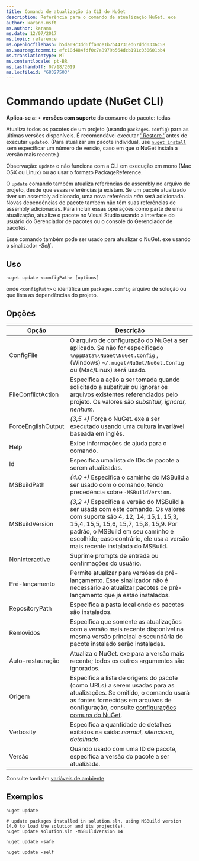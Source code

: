 ```yaml
---
title: Comando de atualização da CLI do NuGet
description: Referência para o comando de atualização NuGet. exe
author: karann-msft
ms.author: karann
ms.date: 12/07/2017
ms.topic: reference
ms.openlocfilehash: b5da09c3dd6ffa0ce1b7b44731ed67ddd0336c58
ms.sourcegitcommit: efc18d484fdf0c7a8979b564dcb191c030601bb4
ms.translationtype: MT
ms.contentlocale: pt-BR
ms.lasthandoff: 07/18/2019
ms.locfileid: "68327503"
---
```

# <a name="update-command-nuget-cli"></a>Commando update (NuGet CLI)

**Aplica-se a:** &bullet; **versões com suporte** do consumo do pacote: todas

Atualiza todos os pacotes de um projeto (usando `packages.config`) para as últimas versões disponíveis. É recomendável executar [' Restore '](cli-ref-restore.md) antes de executar `update`o. (Para atualizar um pacote individual, use [`nuget install`](cli-ref-install.md) sem especificar um número de versão, caso em que o NuGet instala a versão mais recente.)

Observação: `update` o não funciona com a CLI em execução em mono (Mac OSX ou Linux) ou ao usar o formato PackageReference.

O `update` comando também atualiza referências de assembly no arquivo de projeto, desde que essas referências já existam. Se um pacote atualizado tiver um assembly adicionado, uma nova referência *não* será adicionada. Novas dependências de pacote também não têm suas referências de assembly adicionadas. Para incluir essas operações como parte de uma atualização, atualize o pacote no Visual Studio usando a interface do usuário do Gerenciador de pacotes ou o console do Gerenciador de pacotes.

Esse comando também pode ser usado para atualizar o NuGet. exe usando o sinalizador *-Self* .

## <a name="usage"></a>Uso

```cli
nuget update <configPath> [options]
```

onde `<configPath>` o identifica um `packages.config` arquivo de solução ou que lista as dependências do projeto.

## <a name="options"></a>Opções

| Opção | Descrição |
| --- | --- |
| ConfigFile | O arquivo de configuração do NuGet a ser aplicado. Se não for especificado `%AppData%\NuGet\NuGet.Config` , (Windows) `~/.nuget/NuGet/NuGet.Config` ou (Mac/Linux) será usado.|
| FileConflictAction | Especifica a ação a ser tomada quando solicitado a substituir ou ignorar os arquivos existentes referenciados pelo projeto. Os valores são *substituir, ignorar, nenhum*. |
| ForceEnglishOutput | *(3,5 +)* Força o NuGet. exe a ser executado usando uma cultura invariável baseada em inglês. |
| Help | Exibe informações de ajuda para o comando. |
| Id | Especifica uma lista de IDs de pacote a serem atualizadas. |
| MSBuildPath | *(4.0 +)* Especifica o caminho do MSBuild a ser usado com o comando, tendo precedência sobre `-MSBuildVersion`. |
| MSBuildVersion | *(3,2 +)* Especifica a versão do MSBuild a ser usada com este comando. Os valores com suporte são 4, 12, 14, 15,1, 15,3, 15,4, 15,5, 15,6, 15,7, 15,8, 15,9. Por padrão, o MSBuild em seu caminho é escolhido; caso contrário, ele usa a versão mais recente instalada do MSBuild. |
| NonInteractive | Suprime prompts de entrada ou confirmações do usuário. |
| Pré-lançamento | Permite atualizar para versões de pré-lançamento. Esse sinalizador não é necessário ao atualizar pacotes de pré-lançamento que já estão instalados. |
| RepositoryPath | Especifica a pasta local onde os pacotes são instalados. |
| Removidos | Especifica que somente as atualizações com a versão mais recente disponível na mesma versão principal e secundária do pacote instalado serão instaladas. |
| Auto-restauração | Atualiza o NuGet. exe para a versão mais recente; todos os outros argumentos são ignorados. |
| Origem | Especifica a lista de origens do pacote (como URLs) a serem usadas para as atualizações. Se omitido, o comando usará as fontes fornecidas em arquivos de configuração, consulte [configurações comuns do NuGet](../../consume-packages/configuring-nuget-behavior.md). |
| Verbosity | Especifica a quantidade de detalhes exibidos na saída: *normal*, *silencioso*, *detalhado*. |
| Versão | Quando usado com uma ID de pacote, especifica a versão do pacote a ser atualizada. |

Consulte também [variáveis de ambiente](cli-ref-environment-variables.md)

## <a name="examples"></a>Exemplos

```cli
nuget update

# update packages installed in solution.sln, using MSBuild version 14.0 to load the solution and its project(s).
nuget update solution.sln -MSBuildVersion 14

nuget update -safe

nuget update -self
```
